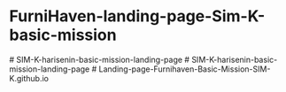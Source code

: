 # FurniHaven-landing-page-Sim-K-basic-mission
#   S I M - K - h a r i s e n i n - b a s i c - m i s s i o n - l a n d i n g - p a g e  
 #   S I M - K - h a r i s e n i n - b a s i c - m i s s i o n - l a n d i n g - p a g e  
 #   L a n d i n g - p a g e - F u r n i h a v e n - B a s i c - M i s s i o n - S I M - K . g i t h u b . i o  
 